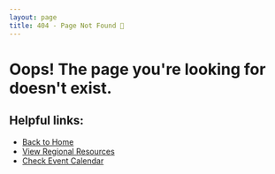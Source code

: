 ```yaml
---
layout: page
title: 404 - Page Not Found 🌟
---
```


<div class="error-container">
  <h1>Oops! The page you're looking for doesn't exist.</h1>
  
  <div class="suggestions">
    <h2>Helpful links:</h2>
    <ul>
      <li><a href="/en-US/">Back to Home</a></li>
      <li><a href="/en-US/regions/asia">View Regional Resources</a></li>
      <li><a href="/en-US/events/calendar">Check Event Calendar</a></li>
    </ul>
  </div>
</div>